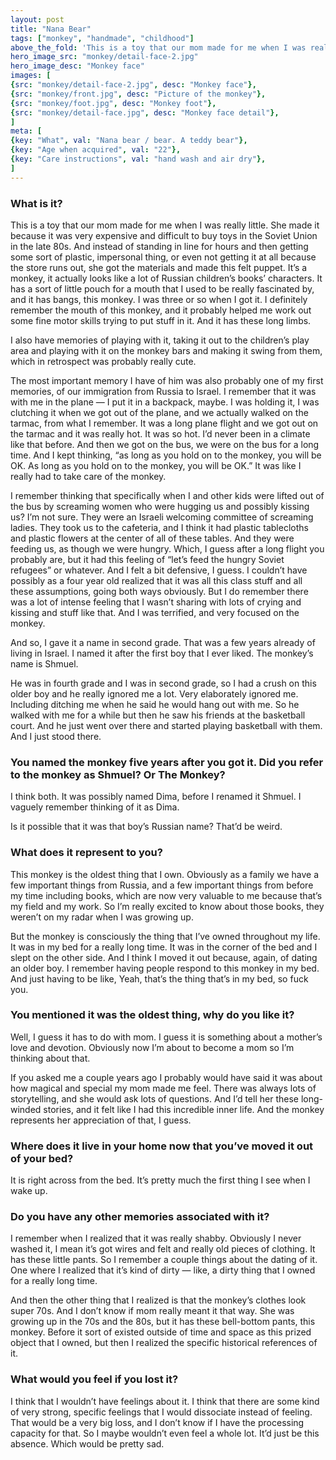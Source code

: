 ```yaml
---
layout: post
title: "Nana Bear"
tags: ["monkey", "handmade", "childhood"]
above_the_fold: 'This is a toy that our mom made for me when I was really little. She made it because it was very expensive and difficult to buy toys in the Soviet Union in the late 80s. And instead of standing in line for hours and then getting some sort of plastic, impersonal thing, or even not getting it at all because the store runs out, she got the materials and made this felt puppet.'
hero_image_src: "monkey/detail-face-2.jpg"
hero_image_desc: "Monkey face"
images: [
{src: "monkey/detail-face-2.jpg", desc: "Monkey face"}, 
{src: "monkey/front.jpg", desc: "Picture of the monkey"},
{src: "monkey/foot.jpg", desc: "Monkey foot"},
{src: "monkey/detail-face.jpg", desc: "Monkey face detail"},
]
meta: [
{key: "What", val: "Nana bear / bear. A teddy bear"},
{key: "Age when acquired", val: "22"},
{key: "Care instructions", val: "hand wash and air dry"},
]
---
```


### What is it?
This is a toy that our mom made for me when I was really little. She made it because it was very expensive and difficult to buy toys in the Soviet Union in the late 80s. And instead of standing in line for hours and then getting some sort of plastic, impersonal thing, or even not getting it at all because the store runs out, she got the materials and made this felt puppet. It’s a monkey, it actually looks like a lot of Russian children’s books’ characters. It has a sort of little pouch for a mouth that I used to be really fascinated by, and it has bangs, this monkey. I was three or so when I got it. I definitely remember the mouth of this monkey, and it probably helped me work out some fine motor skills trying to put stuff in it. And it has these long limbs. 

I also have memories of playing with it, taking it out to the children’s play area and playing with it on the monkey bars and making it swing from them, which in retrospect was probably really cute.

The most important memory I have of him was also probably one of my first memories, of our immigration from Russia to Israel. I remember that it was with me in the plane — I put it in a backpack, maybe. I was holding it, I was clutching it when we got out of the plane, and we actually walked on the tarmac, from what I remember. It was a long plane flight and we got out on the tarmac and it was really hot. It was so hot. I’d never been in a climate like that before. And then we got on the bus, we were on the bus for a long time. And I kept thinking, “as long as you hold on to the monkey, you will be OK. As long as you hold on to the monkey, you will be OK.” It was like I really had to take care of the monkey.

I remember thinking that specifically when I and other kids were lifted out of the bus by screaming women who were hugging us and possibly kissing us? I’m not sure. They were an Israeli welcoming committee of screaming ladies. They took us to the cafeteria, and I think it had plastic tablecloths and plastic flowers at the center of all of these tables. And they were feeding us, as though we were hungry. Which, I guess after a long flight you probably are, but it had this feeling of “let’s feed the hungry Soviet refugees” or whatever. And I felt a bit defensive, I guess. I couldn’t have possibly as a four year old realized that it was all this class stuff and all these assumptions, going both ways obviously. But I do remember there was a lot of intense feeling that I wasn’t sharing with lots of crying and kissing and stuff like that. And I was terrified, and very focused on the monkey.

And so, I gave it a name in second grade. That was a few years already of living in Israel. I named it after the first boy that I ever liked. The monkey’s name is Shmuel. 

He was in fourth grade and I was in second grade, so I had a crush on this older boy and he really ignored me a lot. Very elaborately ignored me. Including ditching me when he said he would hang out with me. So he walked with me for a while but then he saw his friends at the basketball court. And he just went over there and started playing basketball with them. And I just stood there. 

### You named the monkey five years after you got it. Did you refer to the monkey as Shmuel? Or The Monkey?

I think both. It was possibly named Dima, before I renamed it Shmuel. I vaguely remember thinking of it as Dima. 

Is it possible that it was that boy’s Russian name? That’d be weird. 

### What does it represent to you?

This monkey is the oldest thing that I own. Obviously as a family we have a few important things from Russia, and a few important things from before my time including books, which are now very valuable to me because that’s my field and my work. So I’m really excited to know about those books, they weren’t on my radar when I was growing up.

But the monkey is consciously the thing that I’ve owned throughout my life. It was in my bed for a really long time. It was in the corner of the bed and I slept on the other side. And I think I moved it out because, again, of dating an older boy. I remember having people respond to this monkey in my bed. And just having to be like, Yeah, that’s the thing that’s in my bed, so fuck you. 

### You mentioned it was the oldest thing, why do you like it?

Well, I guess it has to do with mom. I guess it is something about a mother’s love and devotion. Obviously now I’m about to become a mom so I’m thinking about that.

If you asked me a couple years ago I probably would have said it was about how magical and special my mom made me feel. There was always lots of storytelling, and she would ask lots of questions. And I’d tell her these long-winded stories, and it felt like I had this incredible inner life. And the monkey represents her appreciation of that, I guess.

### Where does it live in your home now that you’ve moved it out of your bed?

It is right across from the bed. It’s pretty much the first thing I see when I wake up.

### Do you have any other memories associated with it?

I remember when I realized that it was really shabby. Obviously I never washed it, I mean it’s got wires and felt and really old pieces of clothing. It has these little pants. So I remember a couple things about the dating of it. One where I realized that it’s kind of dirty — like, a dirty thing that I owned for a really long time. 

And then the other thing that I realized is that the monkey’s clothes look super 70s. And I don’t know if mom really meant it that way. She was growing up in the 70s and the 80s, but it has these bell-bottom pants, this monkey. Before it sort of existed outside of time and space as this prized object that I owned, but then I realized the specific historical references of it.

### What would you feel if you lost it?

I think that I wouldn’t have feelings about it. I think that there are some kind of very strong, specific feelings that I would dissociate instead of feeling. That would be a very big loss, and I don’t know if I have the processing capacity for that. So I maybe wouldn’t even feel a whole lot. It’d just be this absence. Which would be pretty sad.